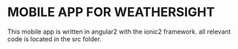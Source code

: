 # MOBILE APP FOR WEATHERSIGHT

This mobile app is written in angular2 with the ionic2 framework.  all relevant code is located in the src folder.
